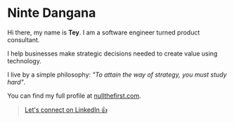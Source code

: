 # Ninte Dangana

Hi there, my name is **Tey**. I am a software engineer turned product consultant.

I help businesses make strategic decisions needed to create value using technology.

I live by a simple philosophy: _"To attain the way of strategy, you must study hard"_.

You can find my full profile at [nullthefirst.com](https://nullthefirst.com).

> [Let's connect on LinkedIn 👍](https://nullthefirst.com/linkedin/)
